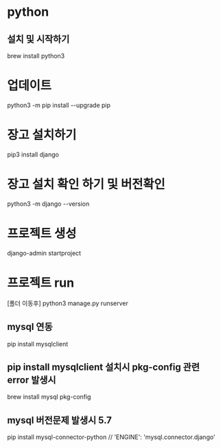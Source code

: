 # python
## 설치 및 시작하기
brew install python3 

# 업데이트
python3 -m pip install --upgrade pip

# 장고 설치하기
pip3 install django

# 장고 설치 확인 하기 및 버전확인
python3 -m django --version


# 프로젝트 생성
django-admin startproject

# 프로젝트 run
[폴더 이동후] python3 manage.py runserver

## mysql 연동
pip install mysqlclient

## pip install mysqlclient 설치시  pkg-config 관련 error 발생시
brew install mysql pkg-config


## mysql 버전문제 발생시 5.7 
pip install mysql-connector-python
// 'ENGINE': 'mysql.connector.django'

